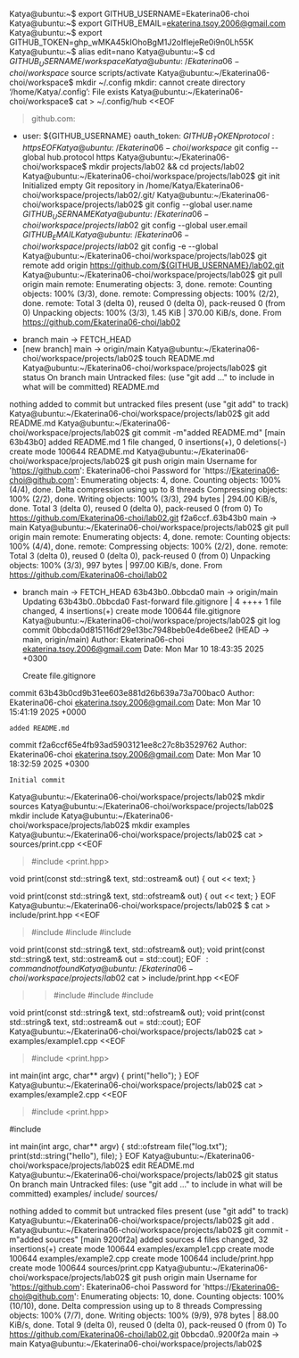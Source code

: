 Katya@ubuntu:~$ export GITHUB_USERNAME=Ekaterina06-choi
Katya@ubuntu:~$ export GITHUB_EMAIL=ekaterina.tsoy.2006@gmail.com
Katya@ubuntu:~$ export GITHUB_TOKEN=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
Katya@ubuntu:~$ alias edit=nano
Katya@ubuntu:~$ cd ${GITHUB_USERNAME}/workspace
Katya@ubuntu:~/Ekaterina06-choi/workspace$ source scripts/activate
Katya@ubuntu:~/Ekaterina06-choi/workspace$ mkdir ~/.config
mkdir: cannot create directory ‘/home/Katya/.config’: File exists
Katya@ubuntu:~/Ekaterina06-choi/workspace$ cat > ~/.config/hub <<EOF
> github.com:
- user: ${GITHUB_USERNAME}
  oauth_token: ${GITHUB_TOKEN}
  protocol: https
EOF
Katya@ubuntu:~/Ekaterina06-choi/workspace$ git config --global hub.protocol https
Katya@ubuntu:~/Ekaterina06-choi/workspace$ mkdir projects/lab02 && cd projects/lab02
Katya@ubuntu:~/Ekaterina06-choi/workspace/projects/lab02$ git init
Initialized empty Git repository in /home/Katya/Ekaterina06-choi/workspace/projects/lab02/.git/
Katya@ubuntu:~/Ekaterina06-choi/workspace/projects/lab02$ git config --global user.name ${GITHUB_USERNAME}
Katya@ubuntu:~/Ekaterina06-choi/workspace/projects/lab02$ git config --global user.email ${GITHUB_EMAIL}
Katya@ubuntu:~/Ekaterina06-choi/workspace/projects/lab02$ git config -e --global
Katya@ubuntu:~/Ekaterina06-choi/workspace/projects/lab02$ git remote add origin https://github.com/${GITHUB_USERNAME}/lab02.git
Katya@ubuntu:~/Ekaterina06-choi/workspace/projects/lab02$ git pull origin main
remote: Enumerating objects: 3, done.
remote: Counting objects: 100% (3/3), done.
remote: Compressing objects: 100% (2/2), done.
remote: Total 3 (delta 0), reused 0 (delta 0), pack-reused 0 (from 0)
Unpacking objects: 100% (3/3), 1.45 KiB | 370.00 KiB/s, done.
From https://github.com/Ekaterina06-choi/lab02
 * branch            main       -> FETCH_HEAD
 * [new branch]      main       -> origin/main
Katya@ubuntu:~/Ekaterina06-choi/workspace/projects/lab02$ touch README.md
Katya@ubuntu:~/Ekaterina06-choi/workspace/projects/lab02$ git status
On branch main
Untracked files:
  (use "git add <file>..." to include in what will be committed)
	README.md

nothing added to commit but untracked files present (use "git add" to track)
Katya@ubuntu:~/Ekaterina06-choi/workspace/projects/lab02$ git add README.md
Katya@ubuntu:~/Ekaterina06-choi/workspace/projects/lab02$ git commit -m"added README.md"
[main 63b43b0] added README.md
 1 file changed, 0 insertions(+), 0 deletions(-)
 create mode 100644 README.md
Katya@ubuntu:~/Ekaterina06-choi/workspace/projects/lab02$ git push origin main
Username for 'https://github.com': Ekaterina06-choi
Password for 'https://Ekaterina06-choi@github.com': 
Enumerating objects: 4, done.
Counting objects: 100% (4/4), done.
Delta compression using up to 8 threads
Compressing objects: 100% (2/2), done.
Writing objects: 100% (3/3), 294 bytes | 294.00 KiB/s, done.
Total 3 (delta 0), reused 0 (delta 0), pack-reused 0 (from 0)
To https://github.com/Ekaterina06-choi/lab02.git
   f2a6ccf..63b43b0  main -> main
Katya@ubuntu:~/Ekaterina06-choi/workspace/projects/lab02$ git pull origin main
remote: Enumerating objects: 4, done.
remote: Counting objects: 100% (4/4), done.
remote: Compressing objects: 100% (2/2), done.
remote: Total 3 (delta 0), reused 0 (delta 0), pack-reused 0 (from 0)
Unpacking objects: 100% (3/3), 997 bytes | 997.00 KiB/s, done.
From https://github.com/Ekaterina06-choi/lab02
 * branch            main       -> FETCH_HEAD
   63b43b0..0bbcda0  main       -> origin/main
Updating 63b43b0..0bbcda0
Fast-forward
 file.gitignore | 4 ++++
 1 file changed, 4 insertions(+)
 create mode 100644 file.gitignore
Katya@ubuntu:~/Ekaterina06-choi/workspace/projects/lab02$ git log
commit 0bbcda0d815116df29e13bc7948beb0e4de6bee2 (HEAD -> main, origin/main)
Author: Ekaterina06-choi <ekaterina.tsoy.2006@gmail.com>
Date:   Mon Mar 10 18:43:35 2025 +0300

    Create file.gitignore

commit 63b43b0cd9b31ee603e881d26b639a73a700bac0
Author: Ekaterina06-choi <ekaterina.tsoy.2006@gmail.com>
Date:   Mon Mar 10 15:41:19 2025 +0000

    added README.md

commit f2a6ccf65e4fb93ad5903121ee8c27c8b3529762
Author: Ekaterina06-choi <ekaterina.tsoy.2006@gmail.com>
Date:   Mon Mar 10 18:32:59 2025 +0300

    Initial commit
Katya@ubuntu:~/Ekaterina06-choi/workspace/projects/lab02$ mkdir sources
Katya@ubuntu:~/Ekaterina06-choi/workspace/projects/lab02$ mkdir include
Katya@ubuntu:~/Ekaterina06-choi/workspace/projects/lab02$ mkdir examples
Katya@ubuntu:~/Ekaterina06-choi/workspace/projects/lab02$ cat > sources/print.cpp <<EOF
> #include <print.hpp>

void print(const std::string& text, std::ostream& out)
{
  out << text;
}

void print(const std::string& text, std::ofstream& out)
{
  out << text;
}
EOF
Katya@ubuntu:~/Ekaterina06-choi/workspace/projects/lab02$ $ cat > include/print.hpp <<EOF
> #include <fstream>
#include <iostream>
#include <string>

void print(const std::string& text, std::ofstream& out);
void print(const std::string& text, std::ostream& out = std::cout);
EOF
$: command not found
Katya@ubuntu:~/Ekaterina06-choi/workspace/projects/lab02$ cat > include/print.hpp <<EOF
> > #include <fstream>
#include <iostream>
#include <string>

void print(const std::string& text, std::ofstream& out);
void print(const std::string& text, std::ostream& out = std::cout);
EOF
Katya@ubuntu:~/Ekaterina06-choi/workspace/projects/lab02$ cat > examples/example1.cpp <<EOF
> #include <print.hpp>

int main(int argc, char** argv)
{
  print("hello");
}
EOF
Katya@ubuntu:~/Ekaterina06-choi/workspace/projects/lab02$ cat > examples/example2.cpp <<EOF
> #include <print.hpp>

#include <fstream>

int main(int argc, char** argv)
{
  std::ofstream file("log.txt");
  print(std::string("hello"), file);
}
EOF
Katya@ubuntu:~/Ekaterina06-choi/workspace/projects/lab02$ edit README.md
Katya@ubuntu:~/Ekaterina06-choi/workspace/projects/lab02$ git status
On branch main
Untracked files:
  (use "git add <file>..." to include in what will be committed)
	examples/
	include/
	sources/

nothing added to commit but untracked files present (use "git add" to track)
Katya@ubuntu:~/Ekaterina06-choi/workspace/projects/lab02$ git add .
Katya@ubuntu:~/Ekaterina06-choi/workspace/projects/lab02$ git commit -m"added sources"
[main 9200f2a] added sources
 4 files changed, 32 insertions(+)
 create mode 100644 examples/example1.cpp
 create mode 100644 examples/example2.cpp
 create mode 100644 include/print.hpp
 create mode 100644 sources/print.cpp
Katya@ubuntu:~/Ekaterina06-choi/workspace/projects/lab02$ git push origin main
Username for 'https://github.com': Ekaterina06-choi
Password for 'https://Ekaterina06-choi@github.com': 
Enumerating objects: 10, done.
Counting objects: 100% (10/10), done.
Delta compression using up to 8 threads
Compressing objects: 100% (7/7), done.
Writing objects: 100% (9/9), 978 bytes | 88.00 KiB/s, done.
Total 9 (delta 0), reused 0 (delta 0), pack-reused 0 (from 0)
To https://github.com/Ekaterina06-choi/lab02.git
   0bbcda0..9200f2a  main -> main
Katya@ubuntu:~/Ekaterina06-choi/workspace/projects/lab02$ 


